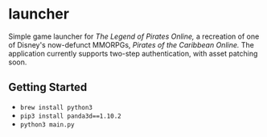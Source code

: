 # launcher

Simple game launcher for _The Legend of Pirates Online,_ a recreation of one of Disney's now-defunct MMORPGs, _Pirates of the Caribbean Online._ The application currently supports two-step authentication, with asset patching soon.

## Getting Started

* `brew install python3`
* `pip3 install panda3d==1.10.2`
* `python3 main.py`
